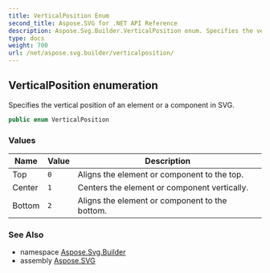 ```yaml
---
title: VerticalPosition Enum
second_title: Aspose.SVG for .NET API Reference
description: Aspose.Svg.Builder.VerticalPosition enum. Specifies the vertical position of an element or a component in SVG
type: docs
weight: 700
url: /net/aspose.svg.builder/verticalposition/
---
```

## VerticalPosition enumeration

Specifies the vertical position of an element or a component in SVG.

```csharp
public enum VerticalPosition
```

### Values

| Name | Value | Description |
| --- | --- | --- |
| Top | `0` | Aligns the element or component to the top. |
| Center | `1` | Centers the element or component vertically. |
| Bottom | `2` | Aligns the element or component to the bottom. |

### See Also

* namespace [Aspose.Svg.Builder](../../aspose.svg.builder/)
* assembly [Aspose.SVG](../../)
